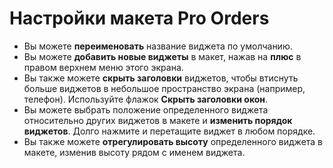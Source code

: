 # **Настройки макета Pro Orders**

- Вы можете **переименовать** название виджета по умолчанию.
- Вы можете **добавить новые виджеты** в макет, нажав на **плюс** в правом верхнем меню этого экрана.
- Вы также можете **скрыть заголовки** виджетов, чтобы втиснуть больше виджетов в небольшое пространство экрана (например, телефон). Используйте флажок **Скрыть заголовки окон**.
- Вы можете выбрать положение определенного виджета относительно других виджетов в макете и **изменить порядок виджетов**. Долго нажмите и перетащите виджет в любом порядке.
- Вы также можете **отрегулировать высоту** определенного виджета в макете, изменив высоту рядом с именем виджета.


